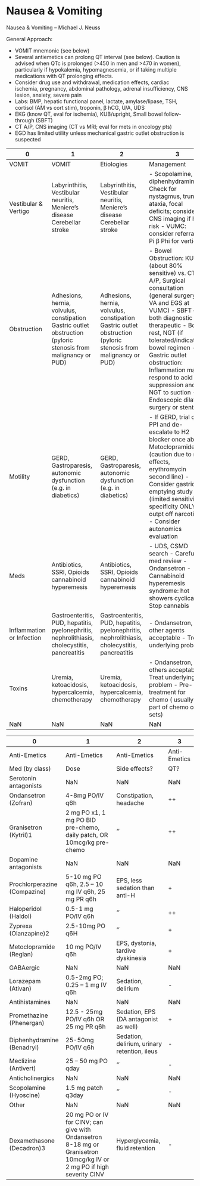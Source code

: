 # Nausea & Vomiting

Nausea & Vomiting – Michael J. Neuss

General Approach:

-   VOMIT mnemonic (see below)
-   Several antiemetics can prolong QT interval (see below).
    Caution is advised when QTc is prolonged (>450 in men and >470 in
    women), particularly if hypokalemia, hypomagnesemia, or if taking
    multiple medications with QT prolonging effects.
-   Consider drug use and withdrawal, medication effects, cardiac
    ischemia, pregnancy, abdominal pathology, adrenal insufficiency, CNS
    lesion, anxiety, severe pain
-   Labs: BMP, hepatic functional panel, lactate, amylase/lipase, TSH,
    cortisol (AM vs cort stim), troponin,
    β
    hCG, U/A, UDS
-   EKG (know QT, eval for ischemia), KUB/upright, Small bowel
    follow-through (SBFT)
-   CT A/P, CNS imaging (CT vs MRI; eval for mets in oncology pts)
-   EGD has limited utility unless mechanical gastric outlet obstruction
    is suspected

| 0                         | 1                                                                                                              | 2                                                                                                              | 3                                                                                                                                                                                                                                                                                                                                                                     |
|---------------------------|----------------------------------------------------------------------------------------------------------------|----------------------------------------------------------------------------------------------------------------|-----------------------------------------------------------------------------------------------------------------------------------------------------------------------------------------------------------------------------------------------------------------------------------------------------------------------------------------------------------------------|
| VOMIT                     | VOMIT                                                                                                          | Etiologies                                                                                                     | Management                                                                                                                                                                                                                                                                                                                                                            |
| Vestibular & Vertigo      | Labyrinthitis, Vestibular neuritis, Meniere’s disease Cerebellar stroke                                        | Labyrinthitis, Vestibular neuritis, Meniere’s disease Cerebellar stroke                                        | \- Scopolamine, diphenhydramine - Check for nystagmus, truncal ataxia, focal deficits; consider CNS imaging if high risk - VUMC: consider referral to Pi β Phi for vertigo                                                                                                                                                                                            |
| Obstruction               | Adhesions, hernia, volvulus, constipation Gastric outlet obstruction (pyloric stenosis from malignancy or PUD) | Adhesions, hernia, volvulus, constipation Gastric outlet obstruction (pyloric stenosis from malignancy or PUD) | \- Bowel Obstruction: KUB (about 80% sensitive) vs. CT A/P, Surgical consultation (general surgery at VA and EGS at VUMC) - SBFT – both diagnostic and therapeutic - Bowel rest, NGT (if tolerated/indicated), bowel regimen - Gastric outlet obstruction: Inflammation may respond to acid suppression and NGT to suction - Endoscopic dilation, surgery or stenting |
| Motility                  | GERD, Gastroparesis, autonomic dysfunction (e.g. in diabetics)                                                 | GERD, Gastroparesis, autonomic dysfunction (e.g. in diabetics)                                                 | \- If GERD, trial of PPI and de-escalate to H2 blocker once able - Metoclopramide (caution due to side effects, erythromycin second line) - Consider gastric emptying study (limited sensitivity & specificity ONLY outpt off narcotics) - Consider autonomics evaluation                                                                                             |
| Meds                      | Antibiotics, SSRI, Opioids cannabinoid hyperemesis                                                             | Antibiotics, SSRI, Opioids cannabinoid hyperemesis                                                             | \- UDS, CSMD search - Careful med review - Ondansetron - Cannabinoid hyperemesis syndrome: hot showers cyclically. Stop cannabis                                                                                                                                                                                                                                      |
| Inflammation or Infection | Gastroenteritis, PUD, hepatitis, pyelonephritis, nephrolithiasis, cholecystitis, pancreatitis                  | Gastroenteritis, PUD, hepatitis, pyelonephritis, nephrolithiasis, cholecystitis, pancreatitis                  | \- Ondansetron, other agents acceptable - Treat underlying problem                                                                                                                                                                                                                                                                                                    |
| Toxins                    | Uremia, ketoacidosis, hypercalcemia, chemotherapy                                                              | Uremia, ketoacidosis, hypercalcemia, chemotherapy                                                              | \- Ondansetron, others acceptable - Treat underlying problem - Pre-treatment for chemo ( usually part of chemo order sets)                                                                                                                                                                                                                                            |
| NaN                       | NaN                                                                                                            | NaN                                                                                                            | NaN                                                                                                                                                                                                                                                                                                                                                                   |

| 0                            | 1                                                                                                                      | 2                                            | 3            |
|------------------------------|------------------------------------------------------------------------------------------------------------------------|----------------------------------------------|--------------|
| Anti-Emetics                 | Anti-Emetics                                                                                                           | Anti-Emetics                                 | Anti-Emetics |
| Med (by class)               | Dose                                                                                                                   | Side effects?                                | QT?          |
| Serotonin antagonists        | NaN                                                                                                                    | NaN                                          | NaN          |
| Ondansetron (Zofran)         | 4-8mg PO/IV q6h                                                                                                        | Constipation, headache                       | ++           |
| Granisetron (Kytril)1        | 2 mg PO x1, 1 mg PO BID pre-chemo, daily patch, OR 10mcg/kg pre-chemo                                                  | ‘’                                           | ++           |
| Dopamine antagonists         | NaN                                                                                                                    | NaN                                          | NaN          |
| Prochlorperazine (Compazine) | 5-10 mg PO q6h, 2.5 – 10 mg IV q6h, 25 mg PR q6h                                                                       | EPS, less sedation than anti-H               | \+           |
| Haloperidol (Haldol)         | 0.5-1 mg PO/IV q6h                                                                                                     | ‘’                                           | ++           |
| Zyprexa (Olanzapine)2        | 2.5-10mg PO q6H                                                                                                        | ‘’                                           | \+           |
| Metoclopramide (Reglan)      | 10 mg PO/IV q6h                                                                                                        | EPS, dystonia, tardive dyskinesia            | \+           |
| GABAergic                    | NaN                                                                                                                    | NaN                                          | NaN          |
| Lorazepam (Ativan)           | 0.5-2mg PO; 0.25 – 1 mg IV q6h                                                                                         | Sedation, delirium                           | \-           |
| Antihistamines               | NaN                                                                                                                    | NaN                                          | NaN          |
| Promethazine (Phenergan)     | 12.5 - 25mg PO/IV q6h OR 25 mg PR q6h                                                                                  | Sedation, EPS (DA antagonist as well)        | \+           |
| Diphenhydramine (Benadryl)   | 25-50mg PO/IV q6h                                                                                                      | Sedation, delirium, urinary retention, ileus | \-           |
| Meclizine (Antivert)         | 25 – 50 mg PO qday                                                                                                     | ‘’                                           | \-           |
| Anticholinergics             | NaN                                                                                                                    | NaN                                          | NaN          |
| Scopolamine (Hyoscine)       | 1.5 mg patch q3day                                                                                                     | ‘’                                           | \-           |
| Other                        | NaN                                                                                                                    | NaN                                          | NaN          |
| Dexamethasone (Decadron)3    | 20 mg PO or IV for CINV; can give with Ondansetron 8-18 mg or Granisetron 10mcg/kg IV or 2 mg PO if high severity CINV | Hyperglycemia, fluid retention               | \-           |
